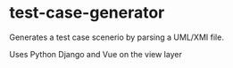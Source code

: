 # test-case-generator
Generates a test case scenerio by parsing a UML/XMI file.

Uses Python Django and Vue on the view layer
